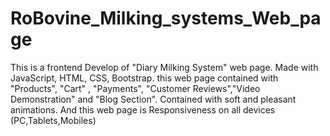 # RoBovine_Milking_systems_Web_page
This is a frontend Develop of "Diary Milking System" web page. Made with JavaScript, HTML, CSS, Bootstrap. this web page contained with "Products",  "Cart" , "Payments", "Customer Reviews","Video Demonstration" and "Blog Section". Contained with soft and pleasant animations.  And this web page is Responsiveness on all devices (PC,Tablets,Mobiles)
